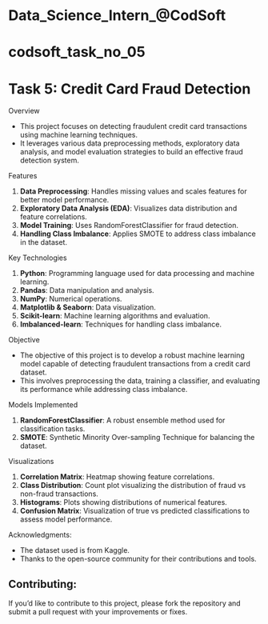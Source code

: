 # Data_Science_Intern_@CodSoft
# codsoft_task_no_05

# Task 5: Credit Card Fraud Detection

Overview
- This project focuses on detecting fraudulent credit card transactions using machine learning techniques.
- It leverages various data preprocessing methods, exploratory data analysis, and model evaluation strategies to build an effective fraud detection system.

Features
1. **Data Preprocessing**: Handles missing values and scales features for better model performance.
2. **Exploratory Data Analysis (EDA)**: Visualizes data distribution and feature correlations.
3. **Model Training**: Uses RandomForestClassifier for fraud detection.
4. **Handling Class Imbalance**: Applies SMOTE to address class imbalance in the dataset.

Key Technologies
1. **Python**: Programming language used for data processing and machine learning.
2. **Pandas**: Data manipulation and analysis.
3. **NumPy**: Numerical operations.
4. **Matplotlib & Seaborn**: Data visualization.
5. **Scikit-learn**: Machine learning algorithms and evaluation.
6. **Imbalanced-learn**: Techniques for handling class imbalance.

Objective
- The objective of this project is to develop a robust machine learning model capable of detecting fraudulent transactions from a credit card dataset.
- This involves preprocessing the data, training a classifier, and evaluating its performance while addressing class imbalance.

Models Implemented
1. **RandomForestClassifier**: A robust ensemble method used for classification tasks.
2. **SMOTE**: Synthetic Minority Over-sampling Technique for balancing the dataset.

Visualizations
1. **Correlation Matrix**: Heatmap showing feature correlations.
2. **Class Distribution**: Count plot visualizing the distribution of fraud vs non-fraud transactions.
3. **Histograms**: Plots showing distributions of numerical features.
4. **Confusion Matrix**: Visualization of true vs predicted classifications to assess model performance.

Acknowledgments:
- The dataset used is from Kaggle.
- Thanks to the open-source community for their contributions and tools.

## Contributing:
If you’d like to contribute to this project, please fork the repository and submit a pull request with your improvements or fixes.
